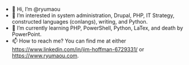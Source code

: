 - 👋 Hi, I’m @ryumaou
- 👀 I’m interested in system administration, Drupal, PHP, IT Strategy, constructed languages (conlangs), writing, and Python.
- 🌱 I’m currently learning PHP, PowerShell, Python, LaTex, and death by PowerPoint.
- 📫 How to reach me?  You can find me at either https://www.linkedin.com/in/jim-hoffman-6729331/ or https://www.ryumaou.com.

<!---
ryumaou/ryumaou is a ✨ special ✨ repository because its `README.md` (this file) appears on your GitHub profile.
You can click the Preview link to take a look at your changes.
--->
